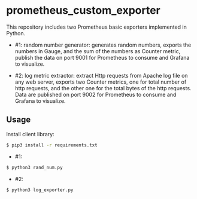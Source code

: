 # prometheus_custom_exporter

This repository includes two Prometheus basic exporters implemented in Python. 

- #1: random number generator: generates random numbers, exports the numbers in Gauge,
and the sum of the numbers as Counter metric, publish the data on port 9001 for 
Prometheus to consume and Grafana to visualize. 

- #2: log metric extractor: extract Http requests from Apache log file on any web server,
exports two Counter metrics, one for total number of http requests, and the other one 
for the total bytes of the http requests. Data are published on port 9002 for 
Prometheus to consume and Grafana to visualize.

## Usage

Install client library:
```bash
$ pip3 install -r requirements.txt
```

- #1: 
```bash
$ python3 rand_num.py
```

- #2:
```bash
$ python3 log_exporter.py
```
